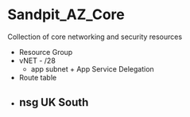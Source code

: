 # Sandpit_AZ_Core

Collection of core networking and security resources



- Resource Group
- vNET - /28
  - app subnet  + App Service Delegation
- Route table
- nsg
UK South
  - 